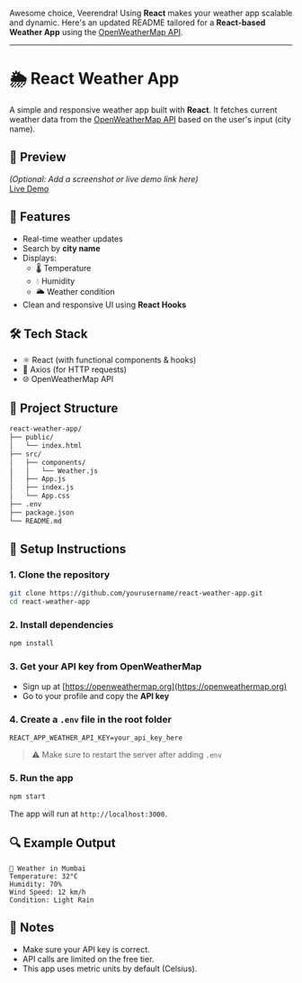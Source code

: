 Awesome choice, Veerendra! Using **React** makes your weather app scalable and dynamic. Here's an updated README tailored for a **React-based Weather App** using the [OpenWeatherMap API](https://openweathermap.org/current).

---

# 🌦️ React Weather App

A simple and responsive weather app built with **React**. It fetches current weather data from the [OpenWeatherMap API](https://openweathermap.org/current) based on the user's input (city name).

## 📸 Preview

*(Optional: Add a screenshot or live demo link here)*  
[Live Demo](https://kumar-veerendra.github.io/weather-app)

## 🚀 Features

- Real-time weather updates
- Search by **city name**
- Displays:
  - 🌡️ Temperature
  - 💧 Humidity
  - 🌥️ Weather condition
- Clean and responsive UI using **React Hooks**

## 🛠️ Tech Stack

- ⚛️ React (with functional components & hooks)
- 📡 Axios (for HTTP requests)
- 🌐 OpenWeatherMap API
## 📁 Project Structure

```bash
react-weather-app/
├── public/
│   └── index.html
├── src/
│   ├── components/
│   │   └── Weather.js
│   ├── App.js
│   ├── index.js
│   └── App.css
├── .env
├── package.json
└── README.md
```

## 🔧 Setup Instructions

### 1. Clone the repository

```bash
git clone https://github.com/yourusername/react-weather-app.git
cd react-weather-app
```

### 2. Install dependencies

```bash
npm install
```

### 3. Get your API key from OpenWeatherMap

- Sign up at [https://openweathermap.org](https://openweathermap.org)
- Go to your profile and copy the **API key**

### 4. Create a `.env` file in the root folder

```env
REACT_APP_WEATHER_API_KEY=your_api_key_here
```

> ⚠️ Make sure to restart the server after adding `.env`

### 5. Run the app

```bash
npm start
```

The app will run at `http://localhost:3000`.

## 🔍 Example Output

```text
📍 Weather in Mumbai
Temperature: 32°C
Humidity: 70%
Wind Speed: 12 km/h
Condition: Light Rain
```

## 📌 Notes

- Make sure your API key is correct.
- API calls are limited on the free tier.
- This app uses metric units by default (Celsius).
